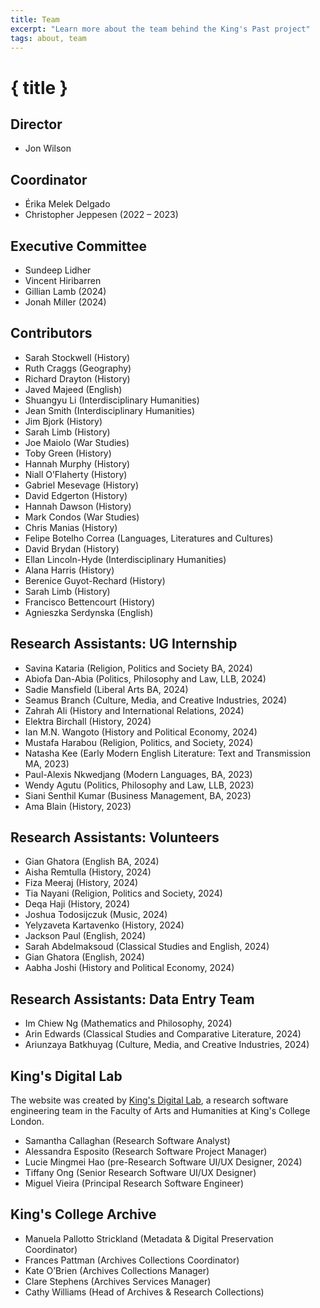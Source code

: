 ```yaml
---
title: Team
excerpt: "Learn more about the team behind the King's Past project"
tags: about, team
---
```


# { title }

## Director

- Jon Wilson

## Coordinator

- Érika Melek Delgado
- Christopher Jeppesen (2022 – 2023)

## Executive Committee

- Sundeep Lidher
- Vincent Hiribarren
- Gillian Lamb (2024)
- Jonah Miller (2024)

## Contributors

- Sarah Stockwell (History)
- Ruth Craggs (Geography)
- Richard Drayton (History)
- Javed Majeed (English)
- Shuangyu Li (Interdisciplinary Humanities)
- Jean Smith (Interdisciplinary Humanities)
- Jim Bjork (History)
- Sarah Limb (History)
- Joe Maiolo (War Studies)
- Toby Green (History)
- Hannah Murphy (History)
- Niall O’Flaherty (History)
- Gabriel Mesevage (History)
- David Edgerton (History)
- Hannah Dawson (History)
- Mark Condos (War Studies)
- Chris Manias (History)
- Felipe Botelho Correa (Languages, Literatures and Cultures)
- David Brydan (History)
- Ellan Lincoln-Hyde (Interdisciplinary Humanities)
- Alana Harris (History)
- Berenice Guyot-Rechard (History)
- Sarah Limb (History)
- Francisco Bettencourt (History)
- Agnieszka Serdynska (English)

## Research Assistants: UG Internship

- Savina Kataria (Religion, Politics and Society BA, 2024)
- Abiofa Dan-Abia (Politics, Philosophy and Law, LLB, 2024)
- Sadie Mansfield (Liberal Arts BA, 2024)
- Seamus Branch (Culture, Media, and Creative Industries, 2024)
- Zahrah Ali (History and International Relations, 2024)
- Elektra Birchall (History, 2024)
- Ian M.N. Wangoto (History and Political Economy, 2024)
- Mustafa Harabou (Religion, Politics, and Society, 2024)
- Natasha Kee (Early Modern English Literature: Text and Transmission MA, 2023)
- Paul-Alexis Nkwedjang (Modern Languages, BA, 2023)
- Wendy Agutu (Politics, Philosophy and Law, LLB, 2023)
- Siani Senthil Kumar (Business Management, BA, 2023)
- Ama Blain (History, 2023)

## Research Assistants: Volunteers

- Gian Ghatora (English BA, 2024)
- Aisha Remtulla (History, 2024)
- Fiza Meeraj (History, 2024)
- Tia Nayani (Religion, Politics and Society, 2024)
- Deqa Haji (History, 2024)
- Joshua Todosijczuk (Music, 2024)
- Yelyzaveta Kartavenko (History, 2024)
- Jackson Paul (English, 2024)
- Sarah Abdelmaksoud (Classical Studies and English, 2024)
- Gian Ghatora (English, 2024)
- Aabha Joshi (History and Political Economy, 2024)

## Research Assistants: Data Entry Team

- Im Chiew Ng (Mathematics and Philosophy, 2024)
- Arin Edwards (Classical Studies and Comparative Literature, 2024)
- Ariunzaya Batkhuyag (Culture, Media, and Creative Industries, 2024)

## King's Digital Lab

The website was created by [King's Digital Lab](https://kdl.kcl.ac.uk/),
a research software engineering team in the Faculty of Arts and Humanities at
King's College London.

- Samantha Callaghan (Research Software Analyst)
- Alessandra Esposito (Research Software Project Manager)
- Lucie Mingmei Hao (pre-Research Software UI/UX Designer, 2024)
- Tiffany Ong (Senior Research Software UI/UX Designer)
- Miguel Vieira (Principal Research Software Engineer)

## King's College Archive

- Manuela Pallotto Strickland (Metadata & Digital Preservation Coordinator)
- Frances Pattman (Archives Collections Coordinator)
- Kate O’Brien (Archives Collections Manager)
- Clare Stephens (Archives Services Manager)
- Cathy Williams (Head of Archives & Research Collections)
